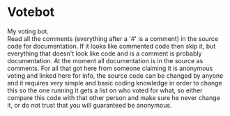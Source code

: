 # Votebot
My voting bot.           
Read all the comments (everything after a '#' is a comment) in the source code for documentation. If it looks like commented code then skip it, but everything that doesn't look like code and is a comment is probably documentation.
At the moment all documentation is in the source as comments.
For all that got here from someone claiming it is anonymous voting and linked here for info, the source code can be changed by anyone and it requires very simple and basic coding knowledge in order to change this so the one running it gets a list on who voted for what, so either compare this code with that other person and make sure he never change it, or do not trust that you will guaranteed be anonymous.
